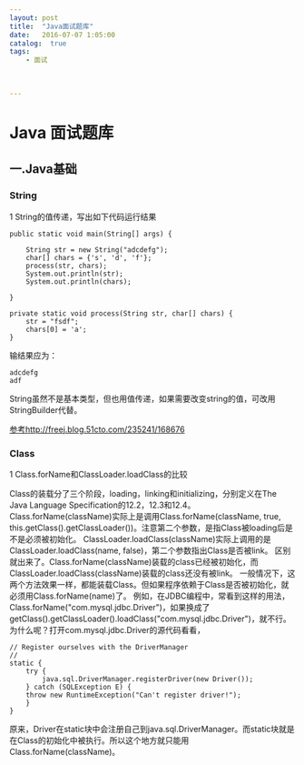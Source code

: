 ```yaml
---
layout: post
title:  "Java面试题库"
date:   2016-07-07 1:05:00
catalog:  true
tags:
    - 面试
  
       

---
```


# Java 面试题库
## 一.Java基础
### String

1 String的值传递，写出如下代码运行结果

    public static void main(String[] args) {

        String str = new String("adcdefg");
        char[] chars = {'s', 'd', 'f'};
        process(str, chars);
        System.out.println(str);
        System.out.println(chars);

    }

    private static void process(String str, char[] chars) {
        str = "fsdf";
        chars[0] = 'a';
    }

输结果应为：

    adcdefg
    adf
    
    
String虽然不是基本类型，但也用值传递，如果需要改变string的值，可改用StringBuilder代替。

[参考http://freej.blog.51cto.com/235241/168676](http://freej.blog.51cto.com/235241/168676)


### Class

1  Class.forName和ClassLoader.loadClass的比较

Class的装载分了三个阶段，loading，linking和initializing，分别定义在The Java Language Specification的12.2，12.3和12.4。
Class.forName(className)实际上是调用Class.forName(className, true, this.getClass().getClassLoader())。注意第二个参数，是指Class被loading后是不是必须被初始化。
ClassLoader.loadClass(className)实际上调用的是ClassLoader.loadClass(name, false)，第二个参数指出Class是否被link。
区别就出来了。Class.forName(className)装载的class已经被初始化，而ClassLoader.loadClass(className)装载的class还没有被link。
一般情况下，这两个方法效果一样，都能装载Class。但如果程序依赖于Class是否被初始化，就必须用Class.forName(name)了。
例如，在JDBC编程中，常看到这样的用法，Class.forName("com.mysql.jdbc.Driver")，如果换成了getClass().getClassLoader().loadClass("com.mysql.jdbc.Driver")，就不行。
为什么呢？打开com.mysql.jdbc.Driver的源代码看看，

    // Register ourselves with the DriverManager
    //
    static {
        try {
            java.sql.DriverManager.registerDriver(new Driver());
        } catch (SQLException E) {
        throw new RuntimeException("Can't register driver!");
        }
    }
    
原来，Driver在static块中会注册自己到java.sql.DriverManager。而static块就是在Class的初始化中被执行。所以这个地方就只能用Class.forName(className)。

